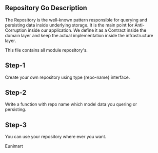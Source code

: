 <!--/*
Copyright (C) 2022 Eunimart Omnichannel Pvt Ltd. (www.eunimart.com)
All rights reserved.
This program is free software: you can redistribute it and/or modify
it under the terms of the GNU Lesser General Public License v3.0 as published by
the Free Software Foundation, either version 3 of the License, or
(at your option) any later version.
This program is distributed in the hope that it will be useful,
but WITHOUT ANY WARRANTY; without even the implied warranty of
MERCHANTABILITY or FITNESS FOR A PARTICULAR PURPOSE.  See the
GNU Lesser General Public License v3.0 for more details.
You should have received a copy of the GNU Lesser General Public License v3.0
along with this program.  If not, see <https://www.gnu.org/licenses/lgpl-3.0.html/>.
*/-->

## Repository Go Description

The Repository is the well-known pattern responsible for querying and persisting data inside underlying storage. It is the main point for Anti-Corruption inside our application. We define it as a Contract inside the domain layer and keep the actual implementation inside the infrastructure layer.

This file contains all module repository's.

## Step-1
Create your own repository using type {repo-name} interface.

## Step-2
Write a function with repo name which model data you quering or persisting.

## Step-3
You can use your repository where ever you want.



Eunimart
